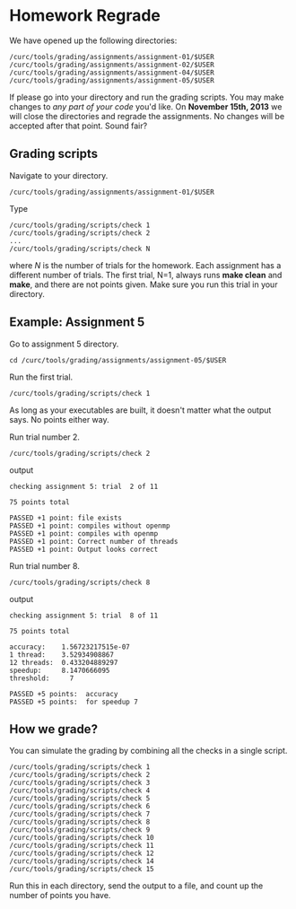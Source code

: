 # Homework Regrade

We have opened up the following directories:

	/curc/tools/grading/assignments/assignment-01/$USER
	/curc/tools/grading/assignments/assignment-02/$USER
	/curc/tools/grading/assignments/assignment-04/$USER
	/curc/tools/grading/assignments/assignment-05/$USER

If please go into your directory and run the grading scripts.  You may make changes to *any part of your code* you'd like.  On **November 15th, 2013** we will close the directories and regrade the assignments.  No changes will be accepted after that point.  Sound fair?

## Grading scripts

Navigate to your directory.

	/curc/tools/grading/assignments/assignment-01/$USER

Type

	/curc/tools/grading/scripts/check 1
	/curc/tools/grading/scripts/check 2
	...
	/curc/tools/grading/scripts/check N

where *N* is the number of trials for the homework.  Each assignment has a different number of trials.  The first trial, N=1, always runs **make clean** and **make**, and there are not points given.  Make sure you run this trial in your directory.

## Example: Assignment 5

Go to assignment 5 directory.

	cd /curc/tools/grading/assignments/assignment-05/$USER

Run the first trial.

	/curc/tools/grading/scripts/check 1

As long as your executables are built, it doesn't matter what the output says.  No points either way.


Run trial number 2.

	/curc/tools/grading/scripts/check 2

output

	checking assignment 5: trial  2 of 11

	75 points total

	PASSED +1 point: file exists
	PASSED +1 point: compiles without openmp
	PASSED +1 point: compiles with openmp
	PASSED +1 point: Correct number of threads
	PASSED +1 point: Output looks correct

Run trial number 8.

	/curc/tools/grading/scripts/check 8

output

	checking assignment 5: trial  8 of 11

	75 points total

	accuracy:    1.56723217515e-07
	1 thread:    3.52934908867
	12 threads:  0.433204889297
	speedup:     8.1470666095
	threshold:     7

	PASSED +5 points:  accuracy
	PASSED +5 points:  for speedup 7

## How we grade?

You can simulate the grading by combining all the checks in a single script.

	/curc/tools/grading/scripts/check 1
	/curc/tools/grading/scripts/check 2
	/curc/tools/grading/scripts/check 3
	/curc/tools/grading/scripts/check 4 
	/curc/tools/grading/scripts/check 5
	/curc/tools/grading/scripts/check 6
	/curc/tools/grading/scripts/check 7
	/curc/tools/grading/scripts/check 8
	/curc/tools/grading/scripts/check 9
	/curc/tools/grading/scripts/check 10
	/curc/tools/grading/scripts/check 11
	/curc/tools/grading/scripts/check 12
	/curc/tools/grading/scripts/check 14
	/curc/tools/grading/scripts/check 15

Run this in each directory, send the output to a file, and count up the number of points you have.




